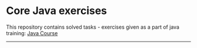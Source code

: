 # Core Java exercises

This repository contains solved tasks - exercises given as a part of java training:
[Java Course](http://www.samouczekprogramisty.pl/kurs-programowania-java/)

___
